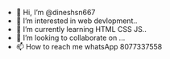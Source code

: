 - 👋 Hi, I’m @dineshsn667
- 👀 I’m interested in web devlopment..
- 🌱 I’m currently learning HTML CSS JS..
- 💞️ I’m looking to collaborate on ...
- 📫 How to reach me whatsApp 8077337558

<!---
dineshsn667/dineshsn667 is a ✨ special ✨ repository because its `README.md` (this file) appears on your GitHub profile.
You can click the Preview link to take a look at your changes.
--->
